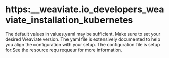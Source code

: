 # https:\_\_weaviate.io_developers_weaviate_installation_kubernetes

The default values in values.yaml may be sufficient. Make sure to set your desired Weaviate version. The yaml file is extensively documented to help you align the configuration with your setup. The configuration file is setup for:See the resource requ requeur for more information.
